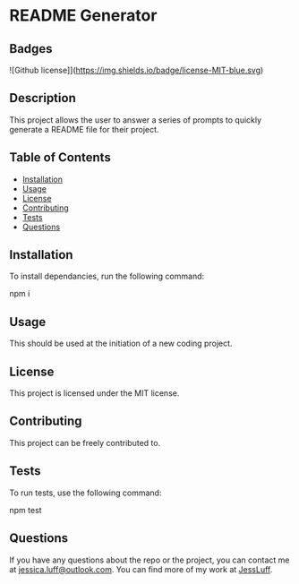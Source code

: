 # README Generator

## Badges

![Github license]](https://img.shields.io/badge/license-MIT-blue.svg)

## Description

This project allows the user to answer a series of prompts to quickly generate a README file for their project.

## Table of Contents

- [Installation](#installation)
- [Usage](#usage)
- [License](#license)
- [Contributing](#contributing)
- [Tests](#tests)
- [Questions](#questions)

## Installation

To install dependancies, run the following command:

npm i

## Usage

This should be used at the initiation of a new coding project.

## License

This project is licensed under the MIT license.

## Contributing

This project can be freely contributed to.

## Tests

To run tests, use the following command:

npm test

## Questions

If you have any questions about the repo or the project, you can contact me at jessica.luff@outlook.com.
You can find more of my work at [JessLuff](https://github.com/JessLuff/).

